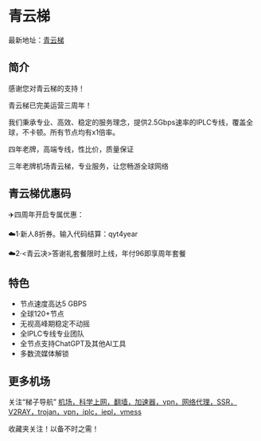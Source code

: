# 青云梯

最新地址：[青云梯](https://qytcc01.qingyunti.pro/register?aff=bKzliugT)

## 简介

感谢您对青云梯的支持！

青云梯已完美运营三周年！

我们秉承专业、高效、稳定的服务理念，提供2.5Gbps速率的IPLC专线，覆盖全球，不卡顿。所有节点均有x1倍率。

四年老牌，高端专线，性比价，质量保证

三年老牌机场青云梯，专业服务，让您畅游全球网络

## 青云梯优惠码

✈️四周年开启专属优惠：

☁️1·新人8折券。输入代码结算：qyt4year

☁️2·<青云决>答谢礼套餐限时上线，年付96即享周年套餐

## 特色

* 节点速度高达5 GBPS
* 全球120+节点
* 无视高峰期稳定不动摇
* 全IPLC专线专业团队
* 全节点支持ChatGPT及其他AI工具
* 多数流媒体解锁

## 更多机场
关注“梯子导航”
[机场，科学上网，翻墙，加速器，vpn，网络代理，SSR，V2RAY，trojan，vpn，iplc，iepl，vmess](https://tzdaohang.com/)

收藏夹关注！以备不时之需！
